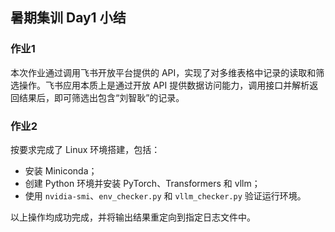 ## 暑期集训 Day1 小结

### 作业1

本次作业通过调用飞书开放平台提供的 API，实现了对多维表格中记录的读取和筛选操作。飞书应用本质上是通过开放 API 提供数据访问能力，调用接口并解析返回结果后，即可筛选出包含“刘智耿”的记录。

### 作业2

按要求完成了 Linux 环境搭建，包括：
- 安装 Miniconda；
- 创建 Python 环境并安装 PyTorch、Transformers 和 vllm；
- 使用 `nvidia-smi`、`env_checker.py` 和 `vllm_checker.py` 验证运行环境。

以上操作均成功完成，并将输出结果重定向到指定日志文件中。